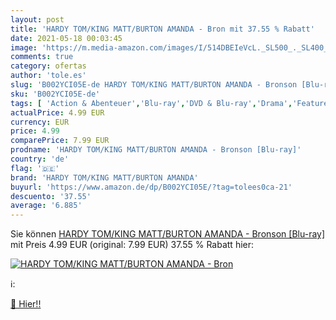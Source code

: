 ```yaml
---
layout: post
title: 'HARDY TOM/KING MATT/BURTON AMANDA - Bron mit 37.55 % Rabatt'
date: 2021-05-18 00:03:45
image: 'https://m.media-amazon.com/images/I/514DBEIeVcL._SL500_._SL400_.jpg'
comments: true
category: ofertas
author: 'tole.es'
slug: 'B002YCI05E-de HARDY TOM/KING MATT/BURTON AMANDA - Bronson [Blu-ray]'
sku: 'B002YCI05E-de'
tags: [ 'Action & Abenteuer','Blu-ray','DVD & Blu-ray','Drama','Featured Categories','Filme','Krimi','Thriller','hardy tom/king matt/burton amanda', ]
actualPrice: 4.99 EUR
currency: EUR
price: 4.99
comparePrice: 7.99 EUR
prodname: 'HARDY TOM/KING MATT/BURTON AMANDA - Bronson [Blu-ray]'
country: 'de'
flag: '🇩🇪'
brand: 'HARDY TOM/KING MATT/BURTON AMANDA'
buyurl: 'https://www.amazon.de/dp/B002YCI05E/?tag=tolees0ca-21'
descuento: '37.55'
average: '6.885'
---
```


Sie können [HARDY TOM/KING MATT/BURTON AMANDA - Bronson [Blu-ray]](https://www.amazon.de/dp/B002YCI05E/?tag=tolees0ca-21) mit Preis 4.99 EUR (original: 7.99 EUR) 37.55 % Rabatt hier:

[![HARDY TOM/KING MATT/BURTON AMANDA - Bron](https://m.media-amazon.com/images/I/514DBEIeVcL._SL500_._SL400_.jpg)](https://www.amazon.de/dp/B002YCI05E/?tag=tolees0ca-21)

ℹ️:


[🛒 Hier!!](https://www.amazon.de/dp/B002YCI05E/?tag=tolees0ca-21)
